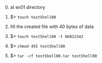 0. at ex01 directory

1. $> `touch testShell00`

2. fill the created file with 40 bytes of data

3. $> `touch testShell00 -t 06012342`

4. $> `chmod 455 testShell00`

5. $> `tar -cf testShell00.tar testShell00`
